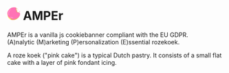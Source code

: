 # <img src="https://raw.githubusercontent.com/Bahbv/AMPEr/master/src/AMPEr/svg/roze-koek.svg?token=ADA247LVPJVTGTNPQWJ2APS7UVYAM" width="30" height="30"> AMPEr
AMPEr is a vanilla js cookiebanner compliant with the EU GDPR.  
(A)nalytic (M)arketing (P)ersonalization (E)ssential rozekoek.

A roze koek ("pink cake") is a typical Dutch pastry. It consists of a small flat cake with a layer of pink fondant icing. 
